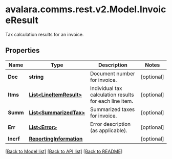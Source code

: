 # avalara.comms.rest.v2.Model.InvoiceResult
Tax calculation results for an invoice.

## Properties

Name | Type | Description | Notes
------------ | ------------- | ------------- | -------------
**Doc** | **string** | Document number for invoice. | [optional] 
**Itms** | [**List&lt;LineItemResult&gt;**](LineItemResult.md) | Individual tax calculation results for each line item. | [optional] 
**Summ** | [**List&lt;SummarizedTax&gt;**](SummarizedTax.md) | Summarized taxes for invoice. | [optional] 
**Err** | [**List&lt;Error&gt;**](Error.md) | Error description (as applicable). | [optional] 
**Incrf** | [**ReportingInformation**](ReportingInformation.md) |  | [optional] 

[[Back to Model list]](../README.md#documentation-for-models) [[Back to API list]](../README.md#documentation-for-api-endpoints) [[Back to README]](../README.md)

